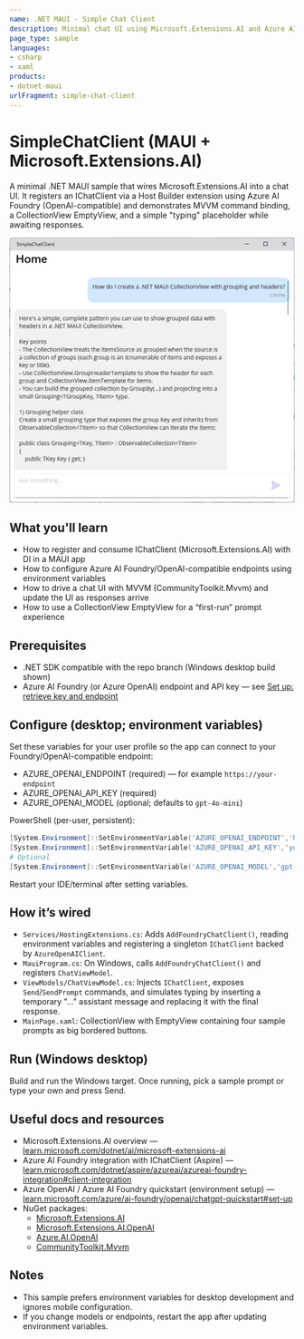 ```yaml
---
name: .NET MAUI - Simple Chat Client
description: Minimal chat UI using Microsoft.Extensions.AI and Azure AI Foundry (OpenAI-compatible) with .NET MAUI and MVVM.
page_type: sample
languages:
- csharp
- xaml
products:
- dotnet-maui
urlFragment: simple-chat-client
---
```


# SimpleChatClient (MAUI + Microsoft.Extensions.AI)

A minimal .NET MAUI sample that wires Microsoft.Extensions.AI into a chat UI. It registers an IChatClient via a Host Builder extension using Azure AI Foundry (OpenAI-compatible) and demonstrates MVVM command binding, a CollectionView EmptyView, and a simple "typing" placeholder while awaiting responses.

![chat image](images/chat_view.png)

## What you'll learn

- How to register and consume IChatClient (Microsoft.Extensions.AI) with DI in a MAUI app
- How to configure Azure AI Foundry/OpenAI-compatible endpoints using environment variables
- How to drive a chat UI with MVVM (CommunityToolkit.Mvvm) and update the UI as responses arrive
- How to use a CollectionView EmptyView for a “first-run” prompt experience

## Prerequisites

- .NET SDK compatible with the repo branch (Windows desktop build shown)
- Azure AI Foundry (or Azure OpenAI) endpoint and API key — see [Set up: retrieve key and endpoint](https://learn.microsoft.com/azure/ai-foundry/openai/chatgpt-quickstart#set-up)

## Configure (desktop; environment variables)

Set these variables for your user profile so the app can connect to your Foundry/OpenAI-compatible endpoint:

- AZURE_OPENAI_ENDPOINT (required) — for example `https://your-endpoint`
- AZURE_OPENAI_API_KEY (required)
- AZURE_OPENAI_MODEL (optional; defaults to `gpt-4o-mini`)

PowerShell (per-user, persistent):

```powershell
[System.Environment]::SetEnvironmentVariable('AZURE_OPENAI_ENDPOINT','https://your-endpoint','User')
[System.Environment]::SetEnvironmentVariable('AZURE_OPENAI_API_KEY','your-api-key','User')
# Optional
[System.Environment]::SetEnvironmentVariable('AZURE_OPENAI_MODEL','gpt-4o-mini','User')
```

Restart your IDE/terminal after setting variables.

## How it’s wired

- `Services/HostingExtensions.cs`: Adds `AddFoundryChatClient()`, reading environment variables and registering a singleton `IChatClient` backed by `AzureOpenAIClient`.
- `MauiProgram.cs`: On Windows, calls `AddFoundryChatClient()` and registers `ChatViewModel`.
- `ViewModels/ChatViewModel.cs`: Injects `IChatClient`, exposes `Send`/`SendPrompt` commands, and simulates typing by inserting a temporary "..." assistant message and replacing it with the final response.
- `MainPage.xaml`: CollectionView with EmptyView containing four sample prompts as big bordered buttons.

## Run (Windows desktop)

Build and run the Windows target. Once running, pick a sample prompt or type your own and press Send.

## Useful docs and resources

- Microsoft.Extensions.AI overview — [learn.microsoft.com/dotnet/ai/microsoft-extensions-ai](https://learn.microsoft.com/dotnet/ai/microsoft-extensions-ai)
- Azure AI Foundry integration with IChatClient (Aspire) — [learn.microsoft.com/dotnet/aspire/azureai/azureai-foundry-integration#client-integration](https://learn.microsoft.com/dotnet/aspire/azureai/azureai-foundry-integration#client-integration)
- Azure OpenAI / Azure AI Foundry quickstart (environment setup) — [learn.microsoft.com/azure/ai-foundry/openai/chatgpt-quickstart#set-up](https://learn.microsoft.com/azure/ai-foundry/openai/chatgpt-quickstart#set-up)
- NuGet packages:
  - [Microsoft.Extensions.AI](https://www.nuget.org/packages/Microsoft.Extensions.AI)
  - [Microsoft.Extensions.AI.OpenAI](https://www.nuget.org/packages/Microsoft.Extensions.AI.OpenAI)
  - [Azure.AI.OpenAI](https://www.nuget.org/packages/Azure.AI.OpenAI)
  - [CommunityToolkit.Mvvm](https://learn.microsoft.com/dotnet/communitytoolkit/mvvm/)

## Notes

- This sample prefers environment variables for desktop development and ignores mobile configuration.
- If you change models or endpoints, restart the app after updating environment variables.
